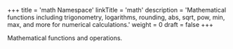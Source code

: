 +++
title = 'math Namespace'
linkTitle = 'math'
description = 'Mathematical functions including trigonometry, logarithms, rounding, abs, sqrt, pow, min, max, and more for numerical calculations.'
weight = 0
draft = false
+++

Mathematical functions and operations.
